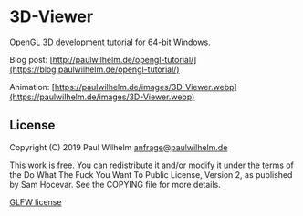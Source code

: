 3D-Viewer
=========

OpenGL 3D development tutorial for 64-bit Windows.

Blog post: [http://paulwilhelm.de/opengl-tutorial/](https://blog.paulwilhelm.de/opengl-tutorial/)

Animation: [https://paulwilhelm.de/images/3D-Viewer.webp](https://paulwilhelm.de/images/3D-Viewer.webp)


License
-------

Copyright (C) 2019 Paul Wilhelm <anfrage@paulwilhelm.de>

This work is free. You can redistribute it and/or modify it under the
terms of the Do What The Fuck You Want To Public License, Version 2,
as published by Sam Hocevar. See the COPYING file for more details.

[GLFW license](glfw/COPYING.TXT)
